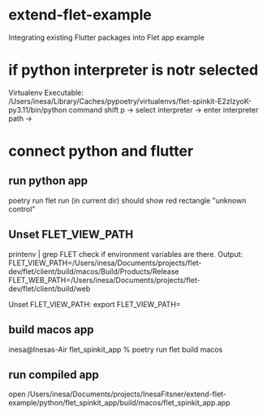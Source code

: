 # extend-flet-example
Integrating existing Flutter packages into Flet app example

# if python interpreter is notr selected
Virtualenv
Executable:     /Users/inesa/Library/Caches/pypoetry/virtualenvs/flet-spinkit-E2zIzyoK-py3.11/bin/python
command shift p -> select interpreter -> enter interpreter path -> <Executable>

# connect python and flutter

## run python app
poetry run flet run (in current dir)
should show red rectangle "unknown control"

## Unset FLET_VIEW_PATH

printenv | grep FLET
check if environment variables are there.
Output:
FLET_VIEW_PATH=/Users/inesa/Documents/projects/flet-dev/flet/client/build/macos/Build/Products/Release
FLET_WEB_PATH=/Users/inesa/Documents/projects/flet-dev/flet/client/build/web

Unset FLET_VIEW_PATH:
export FLET_VIEW_PATH=

## build macos app
inesa@Inesas-Air flet_spinkit_app % poetry run flet build macos

## run compiled app
open /Users/inesa/Documents/projects/InesaFitsner/extend-flet-example/python/flet_spinkit_app/build/macos/flet_spinkit_app.app

